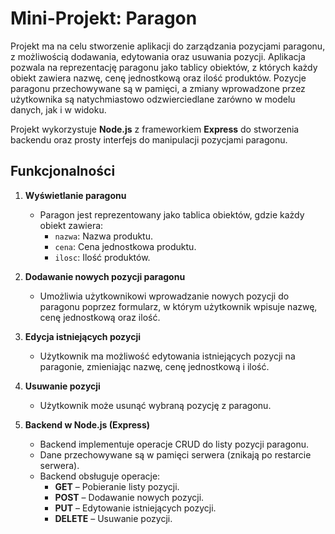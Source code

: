 # Mini-Projekt: Paragon

Projekt ma na celu stworzenie aplikacji do zarządzania pozycjami paragonu, z możliwością dodawania, edytowania oraz usuwania pozycji. Aplikacja pozwala na reprezentację paragonu jako tablicy obiektów, z których każdy obiekt zawiera nazwę, cenę jednostkową oraz ilość produktów. Pozycje paragonu przechowywane są w pamięci, a zmiany wprowadzone przez użytkownika są natychmiastowo odzwierciedlane zarówno w modelu danych, jak i w widoku.

Projekt wykorzystuje **Node.js** z frameworkiem **Express** do stworzenia backendu oraz prosty interfejs do manipulacji pozycjami paragonu.

## Funkcjonalności

1. **Wyświetlanie paragonu**
   - Paragon jest reprezentowany jako tablica obiektów, gdzie każdy obiekt zawiera:
     - `nazwa`: Nazwa produktu.
     - `cena`: Cena jednostkowa produktu.
     - `ilosc`: Ilość produktów.

2. **Dodawanie nowych pozycji paragonu**
   - Umożliwia użytkownikowi wprowadzanie nowych pozycji do paragonu poprzez formularz, w którym użytkownik wpisuje nazwę, cenę jednostkową oraz ilość.

3. **Edycja istniejących pozycji**
   - Użytkownik ma możliwość edytowania istniejących pozycji na paragonie, zmieniając nazwę, cenę jednostkową i ilość.

4. **Usuwanie pozycji**
   - Użytkownik może usunąć wybraną pozycję z paragonu.

5. **Backend w Node.js (Express)**
   - Backend implementuje operacje CRUD do listy pozycji paragonu.
   - Dane przechowywane są w pamięci serwera (znikają po restarcie serwera).
   - Backend obsługuje operacje: 
     - **GET** – Pobieranie listy pozycji.
     - **POST** – Dodawanie nowych pozycji.
     - **PUT** – Edytowanie istniejących pozycji.
     - **DELETE** – Usuwanie pozycji.
